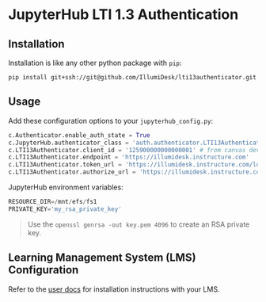 # JupyterHub LTI 1.3 Authentication

## Installation

Installation is like any other python package with `pip`:

    pip install git+ssh://git@github.com/IllumiDesk/lti13authenticator.git

## Usage

Add these configuration options to your `jupyterhub_config.py`:

```python
c.Authenticator.enable_auth_state = True
c.JupyterHub.authenticator_class = 'auth.authenticator.LTI13Authenticator'
c.LTI13Authenticator.client_id = '125900000000000001' # from canvas developer key
c.LTI13Authenticator.endpoint = 'https://illumidesk.instructure.com'
c.LTI13Authenticator.token_url = 'https://illumidesk.instructure.com/login/oauth2/token'
c.LTI13Authenticator.authorize_url = 'https://illumidesk.instructure.com/api/lti/authorize_redirect'
```

JupyterHub environment variables:

```python
RESOURCE_DIR=/mnt/efs/fs1
PRIVATE_KEY='my_rsa_private_key'
```

> Use the `openssl genrsa -out key.pem 4096` to create an RSA private key.

## Learning Management System (LMS) Configuration

Refer to the [user docs](https://docs.illumidesk.com) for installation instructions with your LMS.
